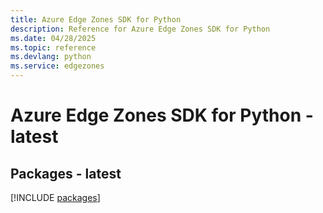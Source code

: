 ```yaml
---
title: Azure Edge Zones SDK for Python
description: Reference for Azure Edge Zones SDK for Python
ms.date: 04/28/2025
ms.topic: reference
ms.devlang: python
ms.service: edgezones
---
```

# Azure Edge Zones SDK for Python - latest
## Packages - latest
[!INCLUDE [packages](edge-zones-index.md)]